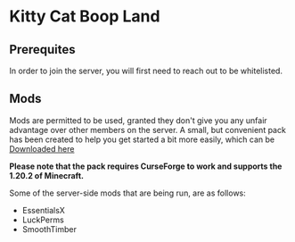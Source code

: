 # Kitty Cat Boop Land
## Prerequites
In order to join the server, you will first need to reach out to be whitelisted.

## Mods
Mods are permitted to be used, granted they don't give you any unfair advantage over other members on the server.
A small, but convenient pack has been created to help you get started a bit more easily, which can be [Downloaded here](https://github.com/ScruffyBunnyNL/KittyCatBoopLand/blob/main/KittyCatBoopLand%201.0.0.zip)

**Please note that the pack requires CurseForge to work and supports the 1.20.2 of Minecraft.**

Some of the server-side mods that are being run, are as follows:
* EssentialsX
* LuckPerms
* SmoothTimber
